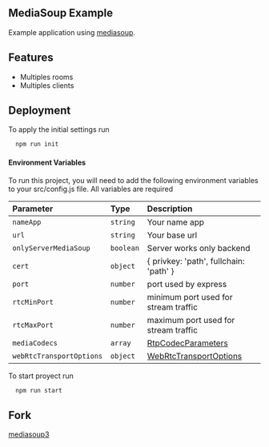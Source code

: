 
##  MediaSoup Example
Example application using [mediasoup](https://mediasoup.org/).
## Features

- Multiples rooms
- Multiples clients


## Deployment

To apply the initial settings run

```bash
  npm run init
```


#### Environment Variables

To run this project, you will need to add the following environment variables to your src/config.js file.
All variables are required

| Parameter | Type | Description
| :- | :- | :-
| `nameApp` | `string` | Your name app
| `url` | `string` | Your base url
| `onlyServerMediaSoup` | `boolean` | Server works only backend
| `cert` | `object` | { privkey: 'path', fullchain: 'path' }
| `port` | `number` | port used by express
| `rtcMinPort` | `number` | minimum port used for stream traffic
| `rtcMaxPort` | `number` | maximum port used for stream traffic
| `mediaCodecs` | `array` | [RtpCodecParameters](https://mediasoup.org/documentation/v3/mediasoup/rtp-parameters-and-capabilities/#RtpCodecParameters)
| `webRtcTransportOptions` | `object` | [WebRtcTransportOptions](https://mediasoup.org/documentation/v3/mediasoup/api/#WebRtcTransportOptions)

To start proyect run

```bash
  npm run start
```


## Fork
[mediasoup3](https://github.com/jamalag/mediasoup3)

